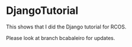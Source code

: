 # DjangoTutorial

This shows that I did the Django tutorial for RCOS.

Please look at branch bcabaleiro for updates.

